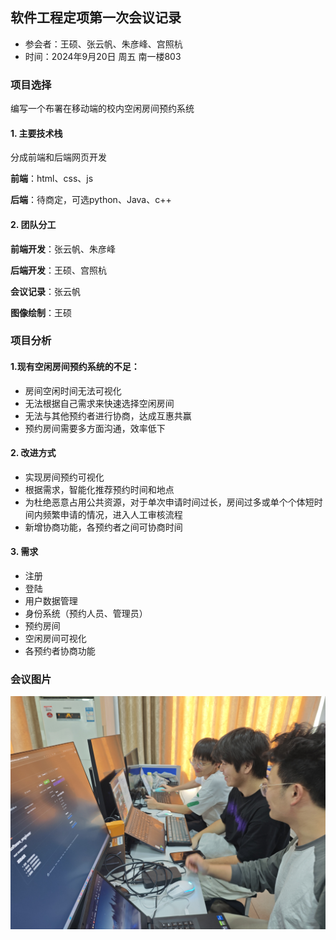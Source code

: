 ## 软件工程定项第一次会议记录

- 参会者：王硕、张云帆、朱彦峰、宫照杭
- 时间：2024年9月20日 周五 南一楼803

### 项目选择

 编写一个布署在移动端的校内空闲房间预约系统

#### 1. 主要技术栈

分成前端和后端网页开发

**前端**：html、css、js

**后端**：待商定，可选python、Java、c++

#### 2. 团队分工

**前端开发**：张云帆、朱彦峰

**后端开发**：王硕、宫照杭

**会议记录**：张云帆

**图像绘制**：王硕

### 项目分析

#### 1.现有空闲房间预约系统的不足：

- 房间空闲时间无法可视化
- 无法根据自己需求来快速选择空闲房间
- 无法与其他预约者进行协商，达成互惠共赢
- 预约房间需要多方面沟通，效率低下

#### 2. 改进方式

- 实现房间预约可视化
- 根据需求，智能化推荐预约时间和地点
- 为杜绝恶意占用公共资源，对于单次申请时间过长，房间过多或单个个体短时间内频繁申请的情况，进入人工审核流程
- 新增协商功能，各预约者之间可协商时间

#### 3. 需求

- 注册
- 登陆
- 用户数据管理
- 身份系统（预约人员、管理员）
- 预约房间
- 空闲房间可视化
- 各预约者协商功能

### 会议图片

![会议记录图片](comment_record.jpg)